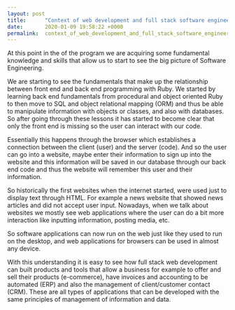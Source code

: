 ```yaml
---
layout: post
title:      "Context of web development and full stack software engineering"
date:       2020-01-09 19:58:22 +0000
permalink:  context_of_web_development_and_full_stack_software_engineering
---
```


At this point in the of the program we are acquiring some fundamental knowledge and skills that allow us to start to see the big picture of Software Engineering.

We are starting to see the fundamentals that make up the relationship between front end and back end programming with Ruby. We started by learning back end fundamentals from procedural and object oriented Ruby to then move to SQL and object relational mapping (ORM) and thus be able to manipulate information with objects or classes, and also with databases. So after going through these lessons it has started to become clear that only the front end is missing so the user can interact with our code. 

Essentially this happens through the browser which establishes a connection between the client (user) and the server (code). And so the user can go into a website, maybe enter their information to sign up into the website and this information will be saved in our database through our back end code and thus the website will remember this user and their information.

So historically the first websites when the internet started, were used just to display text through HTML. For example a news website that showed news articles and did not accept user input. Nowadays, when we talk about websites we mostly see web applications where the user can do a bit more interaction like inputting information, posting media, etc.

So software applications can now run on the web just like they used to run on the desktop, and web applications for browsers can be used in almost any device. 

With this understanding it is easy to see how full stack web development can built products and tools that allow a business for example to offer and sell their products (e-commerce), have invoices and accounting to be automated (ERP) and also the management of client/customer contact (CRM). These are all types of applications that can be developed with the same principles of management of information and data.

